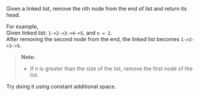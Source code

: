 <div class="markdown-content" id="problem-content">
<p>Given a linked list, remove the nth node from the end of list and return its head.</p>
<p>For example,<br/>
   Given linked list: <code class="highlighter-rouge">1-&gt;2-&gt;3-&gt;4-&gt;5</code>, and <code class="highlighter-rouge">n = 2</code>.<br/>
   After removing the second node from the end, the linked list becomes <code class="highlighter-rouge">1-&gt;2-&gt;3-&gt;5</code>.</p>
<blockquote>
<p><strong>Note:</strong></p>
<ul>
<li>If n is greater than the size of the list, remove the first node of the list.</li>
</ul>
</blockquote>
<p>Try doing it using constant additional space.</p>

</div>